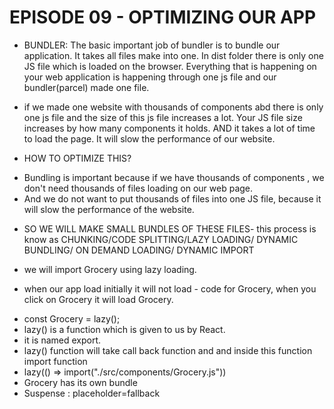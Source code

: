 # EPISODE 09 - OPTIMIZING OUR APP

* BUNDLER: The basic important job of bundler is to bundle our application. It takes all files make into one. In dist folder there is only one JS file which is loaded on the browser. Everything that is happening on your web application is happening through one js file and our bundler(parcel) made one file.

 - if we made one website with thousands of components abd there is only one js file and the size of this js file increases a lot. Your JS file size increases by how many components it holds. AND it takes a lot of time to load the page. It will slow the performance of our website.
 * HOW TO OPTIMIZE THIS?
 - Bundling is important because if we have thousands of components , we don't need thousands of files loading on our web page. 
 - And we do not want to put thousands of files into one JS file, because it will slow the performance of the website.
* SO WE WILL MAKE SMALL BUNDLES OF THESE FILES- this process is know as CHUNKING/CODE SPLITTING/LAZY LOADING/ DYNAMIC BUNDLING/ ON DEMAND LOADING/ DYNAMIC IMPORT
 

* we will import Grocery using lazy loading.
* when our app load initially it will not load - code for Grocery, when you click on Grocery it will load Grocery.
- const Grocery = lazy();
 - lazy() is a function which is given to us by React.
 - it is named export.
 - lazy() function will take call back function and and inside this function import function
 - lazy(() => import("./src/components/Grocery.js"))
 - Grocery has its own bundle
 - Suspense : placeholder=fallback